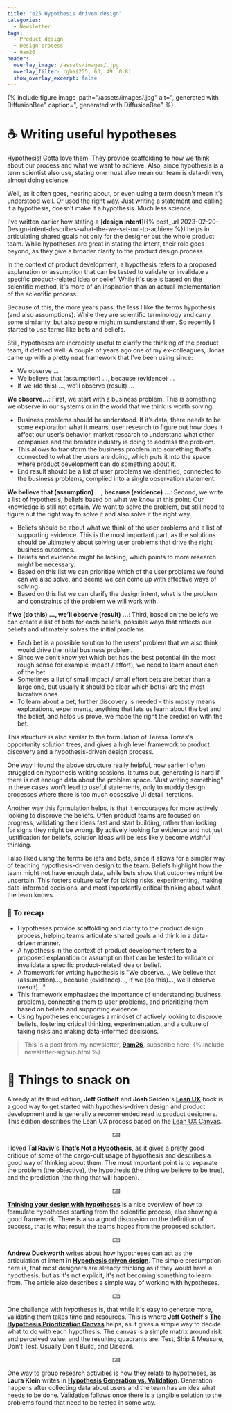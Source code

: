 ```yaml
---
title: "e25 Hypothesis driven design"
categories:
  - Newsletter
tags:
  - Product design
  - Design process
  - 9am26
header:
  overlay_image: /assets/images/.jpg
  overlay_filter: rgba(255, 63, 49, 0.8)
  show_overlay_excerpt: false
---
```


{% include figure image_path="/assets/images/.jpg" alt=", generated with DiffusionBee" caption=", generated with DiffusionBee" %}

# ☕ Writing useful hypotheses

Hypothesis! Gotta love them. They provide scaffolding to how we think about our process and what we want to achieve. Also, since hypothesis is a term scientist also use, stating one must also mean our team is data-driven, almost doing science.

Well, as it often goes, hearing about, or even using a term doesn't mean it's understood well. Or used the right way. Just writing a statement and calling it a hypothesis, doesn't make it a hypothesis. Much less science. 

I've written earlier how stating a [**design intent**]({% post_url 2023-02-20-Design-intent-describes-what-the-we-set-out-to-achieve %}) helps in articulating shared goals not only for the designer but the whole product team. While hypotheses are great in stating the intent, their role goes beyond, as they give a broader clarity to the product design process.

In the context of product development, a hypothesis refers to a proposed explanation or assumption that can be tested to validate or invalidate a specific product-related idea or belief. While it's use is based on the scientific method, it's more of an inspiration than an actual implementation of the scientific process.

Because of this, the more years pass, the less I like the terms hypothesis (and also assumptions). While they are scientific terminology and carry some similarity, but also people might misunderstand them. So recently I started to use terms like bets and beliefs.

Still, hypotheses are incredibly useful to clarify the thinking of the product team, if defined well. A couple of years ago one of my ex-colleagues, Jonas came up with a pretty neat framework that I've been using since:
- We observe …
- We believe that (assumption) …, because (evidence) …
- If we (do this) …, we’ll observe (result) ...

**We observe…**: First, we start with a business problem. This is something we observe in our systems or in the world that we think is worth solving. 
- Business problems should be understood. If it’s data, there needs to be some exploration what it means, user research to figure out how does it affect our user’s behavior, market research to understand what other companies and the broader industry is doing to address the problem.
- This allows to transform the business problem into something that's connected to what the users are doing, which puts it into the space where product development can do something about it.
- End result should be a list of user problems we identified, connected to the business problems, complied into a single observation statement.

**We believe that (assumption) …, because (evidence) …**: Second, we write a list of hypothesis, beliefs based on what we know at this point. Our knowledge is still not certain. We want to solve the problem, but still need to figure out the right way to solve it and also solve it the right way.
- Beliefs should be about what we think of the user problems and a list of supporting evidence. This is the most important part, as the solutions should be ultimately about solving user problems that drive the right business outcomes.
- Beliefs and evidence might be lacking, which points to more research might be necessary.
- Based on this list we can prioritize which of the user problems we found can we also solve, and seems we can come up with effective ways of solving.
- Based on this list we can clarify the design intent, what is the problem and constraints of the problem we will work with.

**If we (do this) …, we’ll observe (result) ...**: Third, based on the beliefs we can create a list of bets for each beliefs, possible ways that reflects our beliefs and ultimately solves the initial problems.
- Each bet is a possible solution to the users’ problem that we also think would drive the initial business problem.
- Since we don’t know yet which bet has the best potential (in the most rough sense for example impact / effort), we need to learn about each of the bet.
- Sometimes a list of small impact / small effort bets are better than a large one, but usually it should be clear which bet(s) are the most lucrative ones.
- To learn about a bet, further discovery is needed - this mostly means explorations, experiments, anything that lets us learn about the bet and the belief, and helps us prove, we made the right the prediction with the bet.

This structure is also similar to the formulation of Teresa Torres's opportunity solution trees, and gives a high level framework to product discovery and a hypothesis-driven design process.

One way I found the above structure really helpful, how earlier I often struggled on hypothesis writing sessions. It turns out, generating is hard if there is not enough data about the problem space. "Just writing something" in these cases won't lead to useful statements, only to muddy design processes where there is too much obsessive UI detail iterations.

Another way this formulation helps, is that it encourages for more actively looking to disprove the beliefs. Often product teams are focused on progress, validating their ideas fast and start building, rather than looking for signs they might be wrong. By actively looking for evidence and not just justification for beliefs, solution ideas will be less likely become wishful thinking.

I also liked using the terms beliefs and bets, since it allows for a simpler way of teaching hypothesis-driven design to the team. Beliefs highlight how the team might not have enough data, while bets show that outcomes might be uncertain. This fosters culture safer for taking risks, experimenting, making data-informed decisions, and most importantly critical thinking about what the team knows.

### 🥤 To recap
- Hypotheses provide scaffolding and clarity to the product design process, helping teams articulate shared goals and think in a data-driven manner.
- A hypothesis in the context of product development refers to a proposed explanation or assumption that can be tested to validate or invalidate a specific product-related idea or belief.
- A framework for writing hypothesis is "We observe..., We believe that (assumption)..., because (evidence)..., If we (do this)..., we'll observe (result)...".
- This framework emphasizes the importance of understanding business problems, connecting them to user problems, and prioritizing them based on beliefs and supporting evidence.
- Using hypotheses encourages a mindset of actively looking to disprove beliefs, fostering critical thinking, experimentation, and a culture of taking risks and making data-informed decisions.

> This is a post from my newsletter, **[9am26](https://polgarp.com/categories/newsletter/)**, subscribe here:
> {% include newsletter-signup.html %}

# 🍪 Things to snack on

Already at its third edition, **Jeff Gothelf** and **Josh Seiden**'s [**Lean UX**](https://jeffgothelf.com/books/#lean-ux) book is a good way to get started with hypothesis-driven design and product development and is generally a recommended read to product designers. This edition describes the Lean UX process based on the [Lean UX Canvas](https://jeffgothelf.com/blog/leanuxcanvas-v2/). 

<p style="text-align: center;">🁄</p>

I loved **Tal Raviv**'s [**That’s Not a Hypothesis**](https://medium.com/@talraviv/thats-not-a-hypothesis-25666b01d5b4), as it gives a pretty good critique of some of the cargo-cult usage of hypothesis and describes a good way of thinking about them. The most important point is to separate the problem (the objective), the hypothesis (the thing we believe to be true), and the prediction (the thing that will happen). 

<p style="text-align: center;">🁄</p>

[**Thinking your design with hypotheses**](https://blog.prototypr.io/thinking-your-design-with-hypotheses-6d486910d214) is a nice overview of how to formulate hypotheses starting from the scientific process, also showing a good framework. There is also a good discussion on the definition of success, that is what result the teams hopes from the proposed solution.

<p style="text-align: center;">🁄</p>

**Andrew Duckworth** writes about how hypotheses can act as the articulation of intent in [**Hypothesis driven design**](https://grillopress.github.io/2017/12/10/hypothesis-driven-design.html). The simple presumption here is, that most designers are already thinking as if they would have a hypothesis, but as it's not explicit, it's not becoming something to learn from. The article also describes a simple way of working with hypotheses.

<p style="text-align: center;">🁄</p>

One challenge with hypotheses is, that while it's easy to generate more, validating them takes time and resources. This is where **Jeff Gothelf**'s [**The Hypothesis Prioritization Canvas**](https://jeffgothelf.com/blog/the-hypothesis-prioritization-canvas/) helps, as it gives a simple way to decide what to do with each hypothesis. The canvas is a simple matrix around risk and perceived value, and the resulting quadrants are: Test, Ship & Measure, Don't Test. Usually Don't Build, and Discard.

<p style="text-align: center;">🁄</p>

One way to group research activities is how they relate to hypotheses, as **Laura Klein** writes in [**Hypothesis Generation vs. Validation**](https://www.usersknow.com/blog/2011/08/hypothesis-generation-vs-validation.html). Generation happens after collecting data about users and the team has an idea what needs to be done. Validation follows once there is a tangible solution to the problems found that need to be tested in some way.




